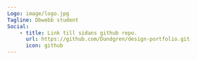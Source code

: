 ```yaml
---
Logo: image/logo.jpg
Tagline: Dbwebb student
Social:
    - title: Link till sidans github repo.
      url: https://github.com/Dundgren/design-portfolio.git
      icon: github
---
```

